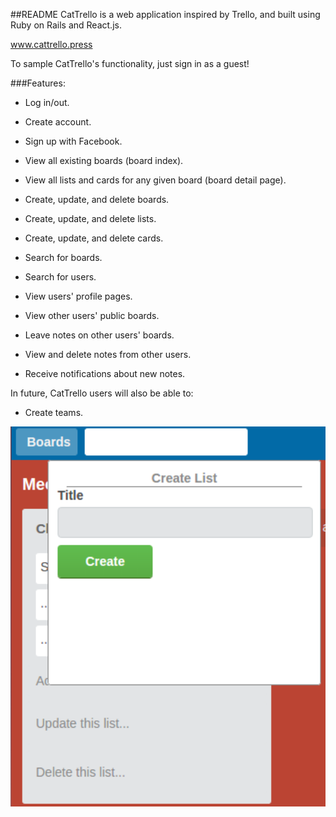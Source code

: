 ##README
CatTrello is a web application inspired by Trello, and built using Ruby on Rails and React.js.

www.cattrello.press

To sample CatTrello's functionality, just sign in as a guest!

###Features:

* Log in/out.
* Create account.
* Sign up with Facebook.

* View all existing boards (board index).
* View all lists and cards for any given board (board detail page).

* Create, update, and delete boards.
* Create, update, and delete lists.
* Create, update, and delete cards.

* Search for boards.
* Search for users.
* View users' profile pages.
* View other users' public boards.

* Leave notes on other users' boards.
* View and delete notes from other users.
* Receive notifications about new notes.

In future, CatTrello users will also be able to:

* Create teams.

<img src="./screenshot1.png" width="600px"/>
